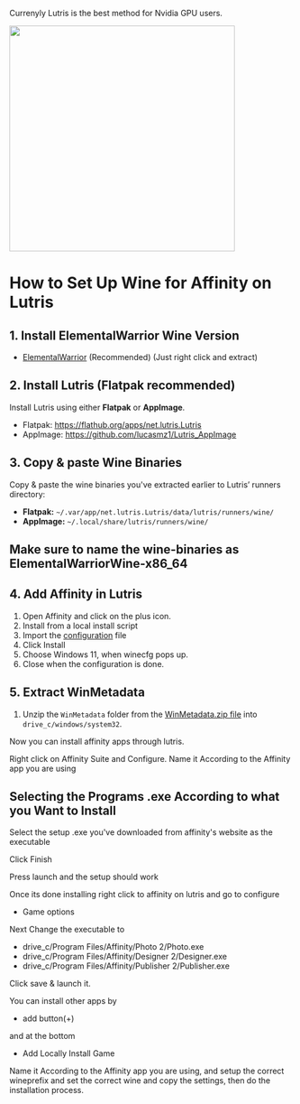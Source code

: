 Currenyly Lutris is the best method for Nvidia GPU users.

<img src="https://raw.githubusercontent.com/Twig6943/AffinityOnLinux/refs/heads/main/Assets/NewLogos/AffinityLutris.png" width="400"/>

# How to Set Up Wine for Affinity on Lutris

## 1. Install ElementalWarrior Wine Version

- [ElementalWarrior](https://github.com/Twig6943/ElementalWarrior-wine-binaries/releases) (Recommended) (Just right click and extract)

## 2. Install Lutris (Flatpak recommended)

Install Lutris using either **Flatpak** or **AppImage**.

- Flatpak: https://flathub.org/apps/net.lutris.Lutris
- AppImage: https://github.com/lucasmz1/Lutris_AppImage

## 3. Copy & paste Wine Binaries

Copy & paste the wine binaries you've extracted earlier to Lutris’ runners directory:

- **Flatpak:** `~/.var/app/net.lutris.Lutris/data/lutris/runners/wine/`
- **AppImage:** `~/.local/share/lutris/runners/wine/`

## Make sure to name the wine-binaries as ElementalWarriorWine-x86_64

## 4. Add Affinity in Lutris

1. Open Affinity and click on the plus icon.
2. Install from a local install script
3. Import the [configuration](https://github.com/Twig6943/AffinityOnLinux/blob/main/Guides/Lutris/Affinity-Lutris.yaml) file
3. Click Install
5. Choose Windows 11, when winecfg pops up.
6. Close when the configuration is done.

## 5. Extract WinMetadata

1. Unzip the `WinMetadata` folder from the [WinMetadata.zip file](https://nextcloud.ardishco.net/s/4zNC7iJA7Q2QSzG/download/WinMetadata.zip) into `drive_c/windows/system32`.

Now you can install affinity apps through lutris.

Right click on Affinity Suite and Configure.
Name it According to the Affinity app you are using


## Selecting the Programs .exe According to what you Want to Install

Select the setup .exe you've downloaded from affinity's website as the executable

Click Finish

Press launch and the setup should work

Once its done installing right click to affinity on lutris and go to configure
* Game options

Next Change the executable to

* drive_c/Program Files/Affinity/Photo 2/Photo.exe
* drive_c/Program Files/Affinity/Designer 2/Designer.exe
* drive_c/Program Files/Affinity/Publisher 2/Publisher.exe

Click save & launch it.

You can install other apps by
* add button(+)

and at the bottom

* Add Locally Install Game

Name it According to the Affinity app you are using, and setup the correct wineprefix and set the correct wine and copy the settings, then do the installation process.
